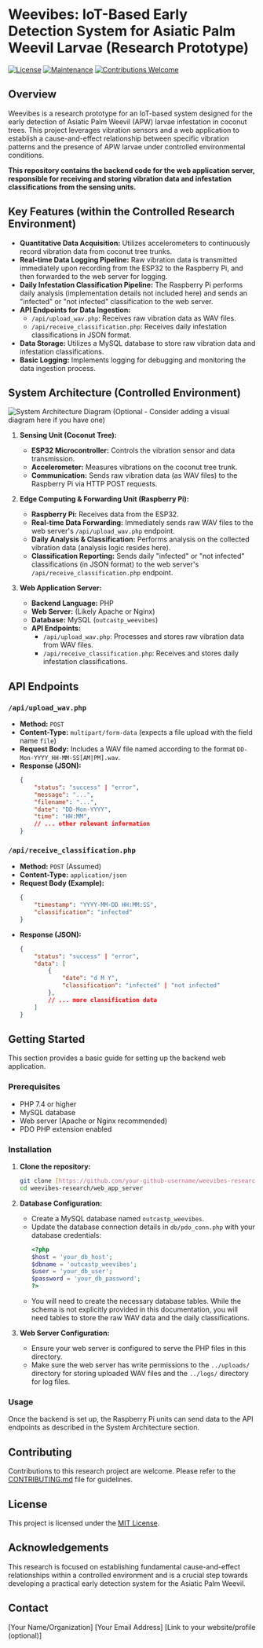 # Weevibes: IoT-Based Early Detection System for Asiatic Palm Weevil Larvae (Research Prototype)

[![License](https://img.shields.io/badge/License-MIT-yellow.svg)](https://opensource.org/licenses/MIT)
[![Maintenance](https://img.shields.io/badge/Maintained-Yes-green.svg)](https://github.com/your-github-username/weevibes-research)
[![Contributions Welcome](https://img.shields.io/badge/Contributions-Welcome-blue.svg)](https://github.com/your-github-username/weevibes-research/CONTRIBUTING.md)

## Overview

Weevibes is a research prototype for an IoT-based system designed for the early detection of Asiatic Palm Weevil (APW) larvae infestation in coconut trees. This project leverages vibration sensors and a web application to establish a cause-and-effect relationship between specific vibration patterns and the presence of APW larvae under controlled environmental conditions.

**This repository contains the backend code for the web application server, responsible for receiving and storing vibration data and infestation classifications from the sensing units.**

## Key Features (within the Controlled Research Environment)

* **Quantitative Data Acquisition:** Utilizes accelerometers to continuously record vibration data from coconut tree trunks.
* **Real-time Data Logging Pipeline:** Raw vibration data is transmitted immediately upon recording from the ESP32 to the Raspberry Pi, and then forwarded to the web server for logging.
* **Daily Infestation Classification Pipeline:** The Raspberry Pi performs daily analysis (implementation details not included here) and sends an "infected" or "not infected" classification to the web server.
* **API Endpoints for Data Ingestion:**
    * `/api/upload_wav.php`: Receives raw vibration data as WAV files.
    * `/api/receive_classification.php`: Receives daily infestation classifications in JSON format.
* **Data Storage:** Utilizes a MySQL database to store raw vibration data and infestation classifications.
* **Basic Logging:** Implements logging for debugging and monitoring the data ingestion process.

## System Architecture (Controlled Environment)

![System Architecture Diagram (Optional - Consider adding a visual diagram here if you have one)](./docs/architecture.png)

1.  **Sensing Unit (Coconut Tree):**
    * **ESP32 Microcontroller:** Controls the vibration sensor and data transmission.
    * **Accelerometer:** Measures vibrations on the coconut tree trunk.
    * **Communication:** Sends raw vibration data (as WAV files) to the Raspberry Pi via HTTP POST requests.

2.  **Edge Computing & Forwarding Unit (Raspberry Pi):**
    * **Raspberry Pi:** Receives data from the ESP32.
    * **Real-time Data Forwarding:** Immediately sends raw WAV files to the web server's `/api/upload_wav.php` endpoint.
    * **Daily Analysis & Classification:** Performs analysis on the collected vibration data (analysis logic resides here).
    * **Classification Reporting:** Sends daily "infected" or "not infected" classifications (in JSON format) to the web server's `/api/receive_classification.php` endpoint.

3.  **Web Application Server:**
    * **Backend Language:** PHP
    * **Web Server:** (Likely Apache or Nginx)
    * **Database:** MySQL (`outcastp_weevibes`)
    * **API Endpoints:**
        * `/api/upload_wav.php`: Processes and stores raw vibration data from WAV files.
        * `/api/receive_classification.php`: Receives and stores daily infestation classifications.

## API Endpoints

### `/api/upload_wav.php`

* **Method:** `POST`
* **Content-Type:** `multipart/form-data` (expects a file upload with the field name `file`)
* **Request Body:** Includes a WAV file named according to the format `DD-Mon-YYYY_HH-MM-SS[AM|PM].wav`.
* **Response (JSON):**
    ```json
    {
        "status": "success" | "error",
        "message": "...",
        "filename": "...",
        "date": "DD-Mon-YYYY",
        "time": "HH:MM",
        // ... other relevant information
    }
    ```

### `/api/receive_classification.php`

* **Method:** `POST` (Assumed)
* **Content-Type:** `application/json`
* **Request Body (Example):**
    ```json
    {
        "timestamp": "YYYY-MM-DD HH:MM:SS",
        "classification": "infected"
    }
    ```
* **Response (JSON):**
    ```json
    {
        "status": "success" | "error",
        "data": [
            {
                "date": "d M Y",
                "classification": "infected" | "not infected"
            },
            // ... more classification data
        ]
    }
    ```

## Getting Started

This section provides a basic guide for setting up the backend web application.

### Prerequisites

* PHP 7.4 or higher
* MySQL database
* Web server (Apache or Nginx recommended)
* PDO PHP extension enabled

### Installation

1.  **Clone the repository:**
    ```bash
    git clone [https://github.com/your-github-username/weevibes-research.git](https://github.com/your-github-username/weevibes-research.git)
    cd weevibes-research/web_app_server
    ```

2.  **Database Configuration:**
    * Create a MySQL database named `outcastp_weevibes`.
    * Update the database connection details in `db/pdo_conn.php` with your database credentials:
        ```php
        <?php
        $host = 'your_db_host';
        $dbname = 'outcastp_weevibes';
        $user = 'your_db_user';
        $password = 'your_db_password';
        ?>
        ```
    * You will need to create the necessary database tables. While the schema is not explicitly provided in this documentation, you will need tables to store the raw WAV data and the daily classifications.

3.  **Web Server Configuration:**
    * Ensure your web server is configured to serve the PHP files in this directory.
    * Make sure the web server has write permissions to the `../uploads/` directory for storing uploaded WAV files and the `../logs/` directory for log files.

### Usage

Once the backend is set up, the Raspberry Pi units can send data to the API endpoints as described in the System Architecture section.

## Contributing

Contributions to this research project are welcome. Please refer to the [CONTRIBUTING.md](https://github.com/your-github-username/weevibes-research/CONTRIBUTING.md) file for guidelines.

## License

This project is licensed under the [MIT License](https://opensource.org/licenses/MIT).

## Acknowledgements

This research is focused on establishing fundamental cause-and-effect relationships within a controlled environment and is a crucial step towards developing a practical early detection system for the Asiatic Palm Weevil.

## Contact

[Your Name/Organization]
[Your Email Address]
[Link to your website/profile (optional)]